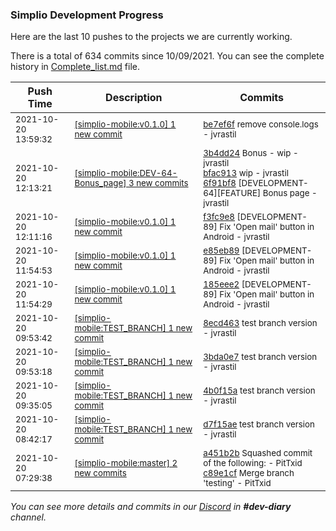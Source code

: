 
### Simplio Development Progress

Here are the last 10 pushes to the projects we are currently working.

There is a total of 634 commits since 10/09/2021. You can see the complete history in
 [Complete_list.md](Complete_list.md) file.

| Push Time | Description | Commits |
| --- | --- | --- |
| <sub>2021-10-20 13:59:32</sub> | <sub>[[simplio-mobile:v0\.1\.0] 1 new commit](https://github.com/SimplioOfficial/simplio-mobile/commit/be7ef6fb3f024286ffccceef33f8a29a3bf77a94)</sub> | <sub>[be7ef6f](https://github.com/SimplioOfficial/simplio-mobile/commit/be7ef6fb3f024286ffccceef33f8a29a3bf77a94) remove console.logs - jvrastil</sub> |
| <sub>2021-10-20 12:13:21</sub> | <sub>[[simplio-mobile:DEV\-64\-Bonus\_page] 3 new commits](https://github.com/SimplioOfficial/simplio-mobile/compare/3b4dd24e6c6b^...6f91bf8986da)</sub> | <sub>[3b4dd24](https://github.com/SimplioOfficial/simplio-mobile/commit/3b4dd24e6c6b3f3d38359a48d1a256bd4f24ce76) Bonus - wip - jvrastil<br>[bfac913](https://github.com/SimplioOfficial/simplio-mobile/commit/bfac91354d558bcc67416bc2f94e77af9854ed55) wip - jvrastil<br>[6f91bf8](https://github.com/SimplioOfficial/simplio-mobile/commit/6f91bf8986daba5094dff7946b900c268afa8245) [DEVELOPMENT-64][FEATURE] Bonus page - jvrastil</sub> |
| <sub>2021-10-20 12:11:16</sub> | <sub>[[simplio-mobile:v0\.1\.0] 1 new commit](https://github.com/SimplioOfficial/simplio-mobile/commit/f3fc9e8ecd98cba553a5b8c1503d5bd2590a4c09)</sub> | <sub>[f3fc9e8](https://github.com/SimplioOfficial/simplio-mobile/commit/f3fc9e8ecd98cba553a5b8c1503d5bd2590a4c09) [DEVELOPMENT-89] Fix 'Open mail' button in Android - jvrastil</sub> |
| <sub>2021-10-20 11:54:53</sub> | <sub>[[simplio-mobile:v0\.1\.0] 1 new commit](https://github.com/SimplioOfficial/simplio-mobile/commit/e85eb89a92812d74fc4cc4113405532e7ca2cbae)</sub> | <sub>[e85eb89](https://github.com/SimplioOfficial/simplio-mobile/commit/e85eb89a92812d74fc4cc4113405532e7ca2cbae) [DEVELOPMENT-89] Fix 'Open mail' button in Android - jvrastil</sub> |
| <sub>2021-10-20 11:54:29</sub> | <sub>[[simplio-mobile:v0\.1\.0] 1 new commit](https://github.com/SimplioOfficial/simplio-mobile/commit/185eee2bacf36f00ec44d0d26195ac74526dfb3c)</sub> | <sub>[185eee2](https://github.com/SimplioOfficial/simplio-mobile/commit/185eee2bacf36f00ec44d0d26195ac74526dfb3c) [DEVELOPMENT-89] Fix 'Open mail' button in Android - jvrastil</sub> |
| <sub>2021-10-20 09:53:42</sub> | <sub>[[simplio-mobile:TEST\_BRANCH] 1 new commit](https://github.com/SimplioOfficial/simplio-mobile/commit/8ecd4635ba629750caa7c2bf91ef1dc91470be30)</sub> | <sub>[8ecd463](https://github.com/SimplioOfficial/simplio-mobile/commit/8ecd4635ba629750caa7c2bf91ef1dc91470be30) test branch version - jvrastil</sub> |
| <sub>2021-10-20 09:53:18</sub> | <sub>[[simplio-mobile:TEST\_BRANCH] 1 new commit](https://github.com/SimplioOfficial/simplio-mobile/commit/3bda0e785bb74eafd0e23ae14db4eb84d7f33cc0)</sub> | <sub>[3bda0e7](https://github.com/SimplioOfficial/simplio-mobile/commit/3bda0e785bb74eafd0e23ae14db4eb84d7f33cc0) test branch version - jvrastil</sub> |
| <sub>2021-10-20 09:35:05</sub> | <sub>[[simplio-mobile:TEST\_BRANCH] 1 new commit](https://github.com/SimplioOfficial/simplio-mobile/commit/4b0f15a8d1a136854aa760be6a28286b47c6821f)</sub> | <sub>[4b0f15a](https://github.com/SimplioOfficial/simplio-mobile/commit/4b0f15a8d1a136854aa760be6a28286b47c6821f) test branch version - jvrastil</sub> |
| <sub>2021-10-20 08:42:17</sub> | <sub>[[simplio-mobile:TEST\_BRANCH] 1 new commit](https://github.com/SimplioOfficial/simplio-mobile/commit/d7f15ae0a65f03056d9d9a2d166a60cc3169aa96)</sub> | <sub>[d7f15ae](https://github.com/SimplioOfficial/simplio-mobile/commit/d7f15ae0a65f03056d9d9a2d166a60cc3169aa96) test branch version - jvrastil</sub> |
| <sub>2021-10-20 07:29:38</sub> | <sub>[[simplio-mobile:master] 2 new commits](https://github.com/SimplioOfficial/simplio-mobile/compare/eb4d2f6c81f4...c89e1cf1d535)</sub> | <sub>[a451b2b](https://github.com/SimplioOfficial/simplio-mobile/commit/a451b2bcdbed822d77c984e5e0c01fb96119189e) Squashed commit of the following: - PitTxid<br>[c89e1cf](https://github.com/SimplioOfficial/simplio-mobile/commit/c89e1cf1d53515a94001c6defada3619284aa2d6) Merge branch 'testing' - PitTxid</sub> |

_You can see more details and commits in our [Discord](https://discord.gg/aKhjuwZmdP) in **#dev-diary** channel._
